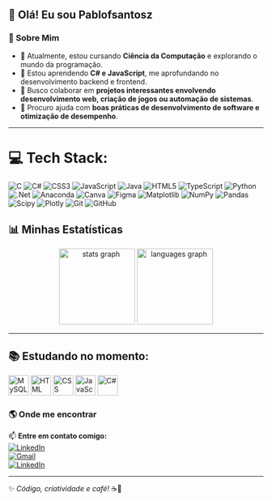 ## 👋 Olá! Eu sou Pablofsantosz  

### 🚀 Sobre Mim  
- 🔭 Atualmente, estou cursando **Ciência da Computação** e explorando o mundo da programação.  
- 🌱 Estou aprendendo **C# e JavaScript**, me aprofundando no desenvolvimento backend e frontend.  
- 👯 Busco colaborar em **projetos interessantes envolvendo desenvolvimento web, criação de jogos ou automação de sistemas**.  
- 🤔 Procuro ajuda com **boas práticas de desenvolvimento de software e otimização de desempenho**.  


---

# 💻 Tech Stack:
![C](https://img.shields.io/badge/c-%2300599C.svg?style=for-the-badge&logo=c&logoColor=white) ![C#](https://img.shields.io/badge/c%23-%23239120.svg?style=for-the-badge&logo=csharp&logoColor=white) ![CSS3](https://img.shields.io/badge/css3-%231572B6.svg?style=for-the-badge&logo=css3&logoColor=white) ![JavaScript](https://img.shields.io/badge/javascript-%23323330.svg?style=for-the-badge&logo=javascript&logoColor=%23F7DF1E) ![Java](https://img.shields.io/badge/java-%23ED8B00.svg?style=for-the-badge&logo=openjdk&logoColor=white) ![HTML5](https://img.shields.io/badge/html5-%23E34F26.svg?style=for-the-badge&logo=html5&logoColor=white) ![TypeScript](https://img.shields.io/badge/typescript-%23007ACC.svg?style=for-the-badge&logo=typescript&logoColor=white) ![Python](https://img.shields.io/badge/python-3670A0?style=for-the-badge&logo=python&logoColor=ffdd54) ![.Net](https://img.shields.io/badge/.NET-5C2D91?style=for-the-badge&logo=.net&logoColor=white) ![Anaconda](https://img.shields.io/badge/Anaconda-%2344A833.svg?style=for-the-badge&logo=anaconda&logoColor=white) ![Canva](https://img.shields.io/badge/Canva-%2300C4CC.svg?style=for-the-badge&logo=Canva&logoColor=white) ![Figma](https://img.shields.io/badge/figma-%23F24E1E.svg?style=for-the-badge&logo=figma&logoColor=white) ![Matplotlib](https://img.shields.io/badge/Matplotlib-%23ffffff.svg?style=for-the-badge&logo=Matplotlib&logoColor=black) ![NumPy](https://img.shields.io/badge/numpy-%23013243.svg?style=for-the-badge&logo=numpy&logoColor=white) ![Pandas](https://img.shields.io/badge/pandas-%23150458.svg?style=for-the-badge&logo=pandas&logoColor=white) ![Scipy](https://img.shields.io/badge/SciPy-%230C55A5.svg?style=for-the-badge&logo=scipy&logoColor=%white) ![Plotly](https://img.shields.io/badge/Plotly-%233F4F75.svg?style=for-the-badge&logo=plotly&logoColor=white) ![Git](https://img.shields.io/badge/git-%23F05033.svg?style=for-the-badge&logo=git&logoColor=white) ![GitHub](https://img.shields.io/badge/github-%23121011.svg?style=for-the-badge&logo=github&logoColor=white)

## 📊 Minhas Estatísticas
<div align="center">
  <img src="https://github-readme-stats.vercel.app/api?username=Pablofsantosz&hide_title=false&hide_rank=false&show_icons=true&include_all_commits=true&count_private=true&disable_animations=false&theme=github_dark_dimmed&locale=en&hide_border=true" height="150" alt="stats graph" />
  <img src="https://github-readme-stats.vercel.app/api/top-langs?username=Pablofsantosz&locale=en&hide_title=false&layout=compact&include_all_commits=true&count_private=true&card_width=400&langs_count=8&theme=github_dark_dimmed&hide_border=true" height="150" alt="languages graph" />
</div>

---

## 📚 Estudando no momento:

<p>
  <img src="https://cdn.jsdelivr.net/gh/devicons/devicon/icons/mysql/mysql-original.svg" alt="MySQL" width="40"/>
  <img src="https://cdn.jsdelivr.net/gh/devicons/devicon/icons/html5/html5-original.svg" alt="HTML" width="40"/>
  <img src="https://cdn.jsdelivr.net/gh/devicons/devicon/icons/css3/css3-original.svg" alt="CSS" width="40"/>
  <img src="https://cdn.jsdelivr.net/gh/devicons/devicon/icons/javascript/javascript-original.svg" alt="JavaScript" width="40"/>
  <img src="https://cdn.jsdelivr.net/gh/devicons/devicon/icons/csharp/csharp-original.svg" alt="C#" width="40"/>
</p>






### 🌎 Onde me encontrar  

📫 **Entre em contato comigo:**  
[![LinkedIn](https://img.shields.io/badge/-LinkedIn-%230077B5?style=for-the-badge&logo=linkedin&logoColor=white)](https://www.linkedin.com/in/pablo-felipe-557239266/)  
[![Gmail](https://img.shields.io/badge/Gmail-D14836?style=for-the-badge&logo=gmail&logoColor=white)](mailto:pabloletiane@gmail.com)  
[![LinkedIn](https://img.shields.io/badge/-LinkedIn-%230077B5?style=for-the-badge&logo=linkedin&logoColor=white)](https://www.linkedin.com/in/pablo-felipe-557239266/)


---

✨ _Código, criatividade e café!_ ☕🚀  
